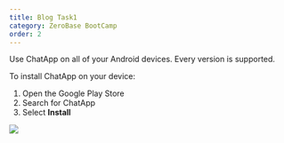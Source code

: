 ```yaml
---
title: Blog Task1
category: ZeroBase BootCamp
order: 2
---
```


Use ChatApp on all of your Android devices. Every version is supported.

To install ChatApp on your device:

1. Open the Google Play Store
2. Search for ChatApp
3. Select **Install**

![](//placehold.it/800x600)
